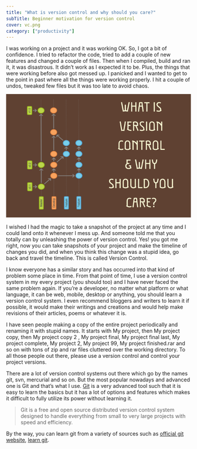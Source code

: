 ```yaml
---
title: "What is version control and why should you care?"
subTitle: Beginner motivation for version control
cover: vc.png
category: ["productivity"]
---
```


I was working on a project and it was working OK. So, I got a bit of confidence. I tried to refactor the code, tried to add a couple of new features and changed a couple of files. Then when I compiled, build and ran it, it was disastrous. It didn’t work as I expected it to be. Plus, the things that were working before also got messed up. I panicked and I wanted to get to the point in past where all the things were working properly. I hit a couple of undos, tweaked few files but it was too late to avoid chaos.


![What is version control and why should you care?](./vc.png)

I wished I had the magic to take a snapshot of the project at any time and I could land onto it whenever I mess up. And someone told me that you totally can by unleashing the power of version control. Yes! you got me right, now you can take snapshots of your project and make the timeline of changes you did, and when you think this change was a stupid idea, go back and travel the timeline. This is called Version Control.

I know everyone has a similar story and has occurred into that kind of problem some place in time. From that point of time, I use a version control system in my every project (you should too) and I have never faced the same problem again. If you’re a developer, no matter what platform or what language, it can be web, mobile, desktop or anything, you should learn a version control system.  I even recommend bloggers and writers to learn it if possible, it would make their writings and creations and would help make revisions of their articles, poems or whatever it is.

I have seen people making a copy of the entire project periodically and renaming it with stupid names. It starts with My project, then My project copy, then My project copy 2 , My project final, My project final last, My project complete, My project 2, My project 99, My project finished.rar and so on with tons of zip and rar files cluttered over the working directory. To all those people out there, please use a version control and control your project versions.

There are a lot of version control systems out there which go by the names git, svn, mercurial and so on. But the most popular nowadays and advanced one is Git and that’s what I use. [Git](http://git-scm.com) is a very advanced tool such that it is easy to learn the basics but it has a lot of options and features which makes it difficult to fully utilize its power without learning it.

> Git is a free and open source distributed version control system designed to handle everything from small to very large projects with speed and efficiency.

By the way, you can learn git from a variety of sources such as [official git website](https://git-scm.com/docs/gittutorial), [learn git](https://try.github.io/).